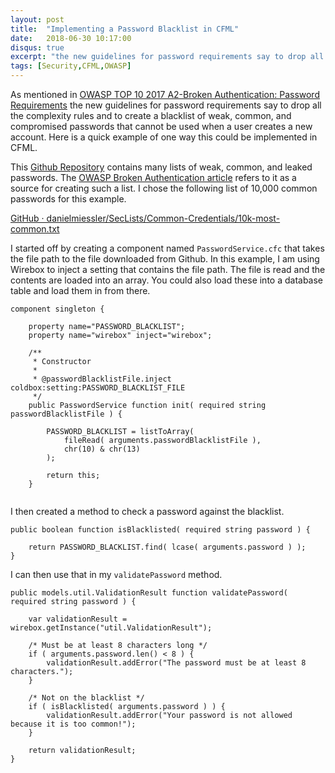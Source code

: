 ```yaml
---
layout: post
title:  "Implementing a Password Blacklist in CFML"
date:   2018-06-30 10:17:00
disqus: true
excerpt: "the new guidelines for password requirements say to drop all the complexity rules and to create a blacklist of weak, common, and compromised passwords that cannot be used when a user creates a new account. Here is a quick example of one way this could be implemented in CFML."
tags: [Security,CFML,OWASP]
---
```


As mentioned in [OWASP TOP 10 2017 A2-Broken Authentication: Password Requirements](/2018/06/30/owasp-top-10-broken-authentication-password-requirements.html) the new guidelines for password requirements say to drop all the complexity rules and to create a blacklist of weak, common, and compromised passwords that cannot be used when a user creates a new account. Here is a quick example of one way this could be implemented in CFML. 

This [Github Repository](https://github.com/danielmiessler/SecLists/tree/master/Passwords) contains many lists of weak, common, and leaked passwords. The [OWASP Broken Authentication article](https://www.owasp.org/index.php/Top_10-2017_A2-Broken_Authentication) refers to it as a source for creating such a list. I chose the following list of 10,000 common passwords for this example.

[GitHub · danielmiessler/SecLists/Common-Credentials/10k-most-common.txt](https://github.com/danielmiessler/SecLists/blob/master/Passwords/Common-Credentials/10k-most-common.txt)

I started off by creating a component named `PasswordService.cfc` that takes the file path to the file downloaded from Github. In this example, I am using Wirebox to inject a setting that contains the file path. The file is read and the contents are loaded into an array. You could also load these into a database table and load them in from there.

```cfscript
component singleton {

	property name="PASSWORD_BLACKLIST";
	property name="wirebox" inject="wirebox";

	/**
	 * Constructor
	 * 
	 * @passwordBlacklistFile.inject coldbox:setting:PASSWORD_BLACKLIST_FILE
	 */ 
	public PasswordService function init( required string passwordBlacklistFile ) {

		PASSWORD_BLACKLIST = listToArray( 
			fileRead( arguments.passwordBlacklistFile ), 
			chr(10) & chr(13) 
		);

		return this;
	}
	
```

I then created a method to check a password against the blacklist. 

```cfscript
public boolean function isBlacklisted( required string password ) {

	return PASSWORD_BLACKLIST.find( lcase( arguments.password ) );
}
```

I can then use that in my `validatePassword` method.

```cfscript
public models.util.ValidationResult function validatePassword( required string password ) {

	var validationResult = wirebox.getInstance("util.ValidationResult");

	/* Must be at least 8 characters long */
	if ( arguments.password.len() < 8 ) {
		validationResult.addError("The password must be at least 8 characters.");
	}

	/* Not on the blacklist */
	if ( isBlacklisted( arguments.password ) ) {
		validationResult.addError("Your password is not allowed because it is too common!");
	}

	return validationResult;
}
```
